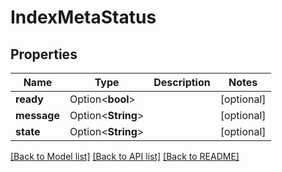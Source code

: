 # IndexMetaStatus

## Properties

Name | Type | Description | Notes
------------ | ------------- | ------------- | -------------
**ready** | Option<**bool**> |  | [optional]
**message** | Option<**String**> |  | [optional]
**state** | Option<**String**> |  | [optional]

[[Back to Model list]](../README.md#documentation-for-models) [[Back to API list]](../README.md#documentation-for-api-endpoints) [[Back to README]](../README.md)


